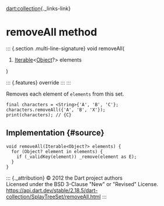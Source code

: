 [dart:collection](../../dart-collection/dart-collection-library){._links-link}

removeAll method
================

::: {.section .multi-line-signature}
void removeAll(

1.  [Iterable](../../dart-core/iterable-class)\<[Object](../../dart-core/object-class)?\>
    elements

)

::: {.features}
override
:::
:::

Removes each element of `elements` from this set.

``` {.language-dart data-language="dart"}
final characters = <String>{'A', 'B', 'C'};
characters.removeAll({'A', 'B', 'X'});
print(characters); // {C}
```

Implementation {#source}
--------------

``` {.language-dart data-language="dart"}
void removeAll(Iterable<Object?> elements) {
  for (Object? element in elements) {
    if (_validKey(element)) _remove(element as E);
  }
}
```

::: {._attribution}
© 2012 the Dart project authors\
Licensed under the BSD 3-Clause \"New\" or \"Revised\" License.\
<https://api.dart.dev/stable/2.18.5/dart-collection/SplayTreeSet/removeAll.html>
:::
